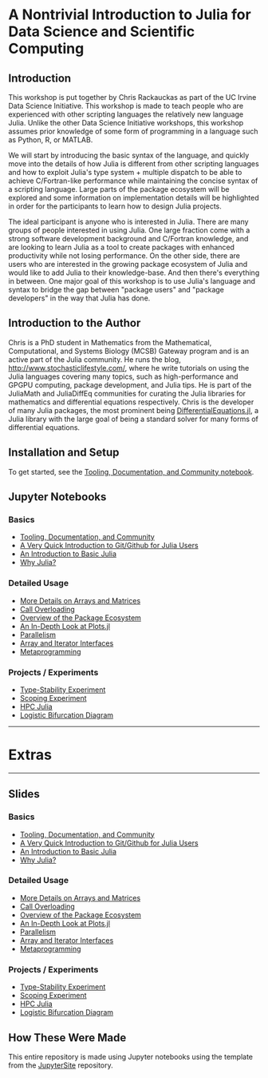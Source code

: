 
# A Nontrivial Introduction to Julia for Data Science and Scientific Computing

## Introduction

This workshop is put together by Chris Rackauckas as part of the UC Irvine Data Science Initiative. This workshop is made to teach people who are experienced with other scripting languages the relatively new language Julia. Unlike the other Data Science Initiative workshops, this workshop assumes prior knowledge of some form of programming in a language such as Python, R, or MATLAB.

We will start by introducing the basic syntax of the language, and quickly move into the details of how Julia is different from other scripting languages and how to exploit Julia's type system + multiple dispatch to be able to achieve C/Fortran-like performance while maintaining the concise syntax of a scripting language. Large parts of the package ecosystem will be explored and some information on implementation details will be highlighted in order for the participants to learn how to design Julia projects.

The ideal participant is anyone who is interested in Julia. There are many groups of people interested in using Julia. One large fraction come with a strong software development background and C/Fortran knowledge, and are looking to learn Julia as a tool to create packages with enhanced productivity while not losing performance. On the other side, there are users who are interested in the growing package ecosystem of Julia and would like to add Julia to their knowledge-base. And then there's everything in between. One major goal of this workshop is to use Julia's language and syntax to bridge the gap between "package users" and "package developers" in the way that Julia has done. 


## Introduction to the Author

Chris is a PhD student in Mathematics from the Mathematical, Computational, and Systems Biology (MCSB) Gateway program and is an active part of the Julia community. He runs the blog, http://www.stochasticlifestyle.com/, where he write tutorials on using the Julia languages covering many topics, such as high-performance and GPGPU computing, package development, and Julia tips. He is part of the JuliaMath and JuliaDiffEq communities for curating the Julia libraries for mathematics and differential equations respectively. Chris is the developer of many Julia packages, the most prominent being [DifferentialEquations.jl](https://github.com/JuliaDiffEq/DifferentialEquations.jl), a Julia library with the large goal of being a standard solver for many forms of differential equations.

## Installation and Setup

To get started, see the [Tooling, Documentation, and Community notebook](http://ucidatascienceinitiative.github.io/IntroToJulia/Html/ToolingDocumentationCommunity).

## Jupyter Notebooks


### Basics

- [Tooling, Documentation, and Community](http://ucidatascienceinitiative.github.io/IntroToJulia/Html/ToolingDocumentationCommunity)
- [A Very Quick Introduction to Git/Github for Julia Users](http://ucidatascienceinitiative.github.io/IntroToJulia/Html/GithubIntroduction)
- [An Introduction to Basic Julia](http://ucidatascienceinitiative.github.io/IntroToJulia/Html/BasicIntroduction)
- [Why Julia?](http://ucidatascienceinitiative.github.io/IntroToJulia/Html/WhyJulia)

### Detailed Usage

- [More Details on Arrays and Matrices](http://ucidatascienceinitiative.github.io/IntroToJulia/Html/ArraysAndMatrices)
- [Call Overloading](http://ucidatascienceinitiative.github.io/IntroToJulia/Html/CallOverloading)
- [Overview of the Package Ecosystem](http://ucidatascienceinitiative.github.io/IntroToJulia/Html/PackageEcosystem)
- [An In-Depth Look at Plots.jl](http://ucidatascienceinitiative.github.io/IntroToJulia/Html/PlotsJL)
- [Parallelism](http://ucidatascienceinitiative.github.io/IntroToJulia/Html/Parallelism)
- [Array and Iterator Interfaces](http://ucidatascienceinitiative.github.io/IntroToJulia/Html/ArrayIteratorInterfaces)
- [Metaprogramming](http://ucidatascienceinitiative.github.io/IntroToJulia/Html/Metaprogramming)

### Projects / Experiments

- [Type-Stability Experiment](http://ucidatascienceinitiative.github.io/IntroToJulia/Html/TypeStabilityExperiment)
- [Scoping Experiment](http://ucidatascienceinitiative.github.io/IntroToJulia/Html/ScopingExperiment)
- [HPC Julia](http://ucidatascienceinitiative.github.io/IntroToJulia/Html/HPCProject)
- [Logistic Bifurcation Diagram](http://ucidatascienceinitiative.github.io/IntroToJulia/Html/LogisticProject)


---------------------------
# Extras
---------------------------


## Slides


### Basics

- [Tooling, Documentation, and Community](http://ucidatascienceinitiative.github.io/IntroToJulia/Slides/ToolingDocumentationCommunity)
- [A Very Quick Introduction to Git/Github for Julia Users](http://ucidatascienceinitiative.github.io/IntroToJulia/Slides/GithubIntroduction)
- [An Introduction to Basic Julia](http://ucidatascienceinitiative.github.io/IntroToJulia/Slides/BasicIntroduction)
- [Why Julia?](http://ucidatascienceinitiative.github.io/IntroToJulia/Slides/WhyJulia)

### Detailed Usage

- [More Details on Arrays and Matrices](http://ucidatascienceinitiative.github.io/IntroToJulia/Slides/ArraysAndMatrices)
- [Call Overloading](http://ucidatascienceinitiative.github.io/IntroToJulia/Slides/CallOverloading)
- [Overview of the Package Ecosystem](http://ucidatascienceinitiative.github.io/IntroToJulia/Slides/PackageEcosystem)
- [An In-Depth Look at Plots.jl](http://ucidatascienceinitiative.github.io/IntroToJulia/Slides/PlotsJL)
- [Parallelism](http://ucidatascienceinitiative.github.io/IntroToJulia/Slides/Parallelism)
- [Array and Iterator Interfaces](http://ucidatascienceinitiative.github.io/IntroToJulia/Slides/ArrayIteratorInterfaces)
- [Metaprogramming](http://ucidatascienceinitiative.github.io/IntroToJulia/Slides/Metaprogramming)

### Projects / Experiments
- [Type-Stability Experiment](http://ucidatascienceinitiative.github.io/IntroToJulia/Slides/TypeStabilityExperiment)
- [Scoping Experiment](http://ucidatascienceinitiative.github.io/IntroToJulia/Slides/ScopingExperiment)
- [HPC Julia](http://ucidatascienceinitiative.github.io/IntroToJulia/Slides/HPCProject)
- [Logistic Bifurcation Diagram](http://ucidatascienceinitiative.github.io/IntroToJulia/Slides/LogisticProject)

## How These Were Made

This entire repository is made using Jupyter notebooks using the template from the [JupyterSite](https://github.com/ChrisRackauckas/JupyterSite) repository.
